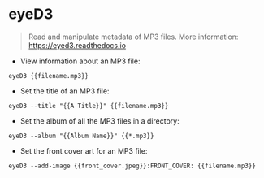 # eyeD3

> Read and manipulate metadata of MP3 files.
> More information: <https://eyed3.readthedocs.io>

- View information about an MP3 file:

`eyeD3 {{filename.mp3}}`

- Set the title of an MP3 file:

`eyeD3 --title "{{A Title}}" {{filename.mp3}}`

- Set the album of all the MP3 files in a directory:

`eyeD3 --album "{{Album Name}}" {{*.mp3}}`

- Set the front cover art for an MP3 file:

`eyeD3 --add-image {{front_cover.jpeg}}:FRONT_COVER: {{filename.mp3}}`
